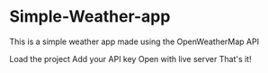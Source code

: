 # Simple-Weather-app
This is a simple weather app made using the OpenWeatherMap API 

Load the project
Add your API key 
Open with live server
That's it!
